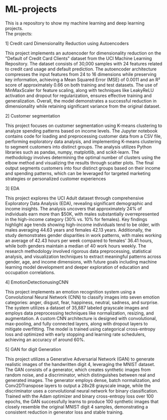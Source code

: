 # ML-projects
This is a repository to show my machine learning and deep learning projects.  
The projects:

1] Credit card Dimensionality Reduction using Autoencoders

This project implements an autoencoder for dimensionality reduction on the "Default of Credit Card Clients" dataset from the UCI Machine Learning Repository. The dataset consists of 30,000 samples with 24 features related to credit card usage and default prediction. The autoencoder architecture compresses the input features from 24 to 16 dimensions while preserving key information, achieving a Mean Squared Error (MSE) of 0.0011 and an R² score of approximately 0.66 on both training and test datasets. The use of MinMaxScaler for feature scaling, along with techniques like LeakyReLU activation and dropout for regularization, ensures effective training and generalization. Overall, the model demonstrates a successful reduction in dimensionality while retaining significant variance from the original dataset.

2] Customer segmentation

This project focuses on customer segmentation using K-means clustering to analyze spending patterns based on income levels. The Jupyter notebook contains code for loading and preprocessing customer data from a CSV file, performing exploratory data analysis, and implementing K-means clustering to segment customers into distinct groups. The analysis utilizes Python libraries such as pandas, numpy, matplotlib, and scikit-learn. The methodology involves determining the optimal number of clusters using the elbow method and visualizing the results through scatter plots. The final output segments customers into four distinct groups based on their income and spending patterns, which can be leveraged for targeted marketing strategies or personalized customer experiences

3] EDA

This project explores the UCI Adult dataset through comprehensive Exploratory Data Analysis (EDA), revealing significant demographic and income insights. The analysis uncovers that approximately 24% of individuals earn more than $50K, with males substantially overrepresented in the high-income category (30% vs. 10% for females). Key findings highlight age trends showing high-income individuals tend to be older, with males averaging 44.63 years and females 42.13 years. Additionally, the study demonstrates gender disparities in work patterns, with males working an average of 42.43 hours per week compared to females' 36.41 hours, while both genders maintain a median of 40 work hours weekly. The research methodology involved rigorous data preprocessing, statistical analysis, and visualization techniques to extract meaningful patterns across gender, age, and income dimensions, with future goals including machine learning model development and deeper exploration of education and occupation correlations.

4] EmotionDetectionusingCNN

This project implements an emotion recognition system using a Convolutional Neural Network (CNN) to classify images into seven emotion categories: anger, disgust, fear, happiness, neutral, sadness, and surprise. The system utilizes a dataset of 35,887 labeled grayscale images and employs data preprocessing techniques like normalization, resizing, and augmentation. A custom CNN architecture is designed with convolutional, max-pooling, and fully connected layers, along with dropout layers to mitigate overfitting. The model is trained using categorical cross-entropy loss and optimized with early stopping and learning rate schedulers, achieving an accuracy of around 60%.

5] GAN for digit Generation

This project utilizes a Generative Adversarial Network (GAN) to generate realistic images of the handwritten digit 4, leveraging the MNIST dataset. The GAN consists of a generator, which creates synthetic images from random noise, and a discriminator, which distinguishes between real and generated images. The generator employs dense, batch normalization, and Conv2DTranspose layers to output a 28x28 grayscale image, while the discriminator uses a convolutional neural network for binary classification. Trained with the Adam optimizer and binary cross-entropy loss over 100 epochs, the GAN successfully learns to produce 100 synthetic images that closely resemble the original MNIST digit 4 samples, demonstrating a consistent reduction in generator loss and stable training.
